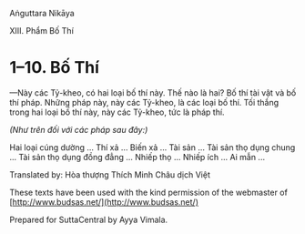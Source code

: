  

Aṅguttara Nikāya

XIII. Phẩm Bố Thí

# 1–10. Bố Thí

—Này các Tỷ-kheo, có hai loại bố thí này. Thế nào là hai? Bố thí tài vật và bố thí pháp. Những pháp này, này các Tỷ-kheo, là các loại bố thí. Tối thắng trong hai loại bố thí này, này các Tỷ-kheo, tức là pháp thí.

_(Như trên đối với các pháp sau đây:)_

Hai loại cúng dường ... Thí xả ... Biến xả ... Tài sản ... Tài sản thọ dụng chung ... Tài sản thọ dụng đồng đẳng ... Nhiếp thọ ... Nhiếp ích ... Ai mẫn ...

Translated by: Hòa thượng Thích Minh Châu dịch Việt

These texts have been used with the kind permission of the webmaster of [http://www.budsas.net/](http://www.budsas.net/)

Prepared for SuttaCentral by Ayya Vimala.